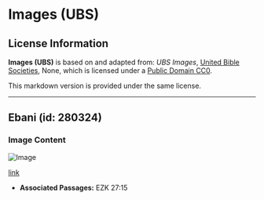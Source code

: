 # Images (UBS)

## License Information

**Images (UBS)** is based on and adapted from: _UBS Images_, [United Bible Societies](https://unitedbiblesocieties.org/), None, which is licensed under a [Public Domain CC0](https://creativecommons.org/public-domain/cc0/).

This markdown version is provided under the same license.



--------------------------------

## Ebani (id: 280324)

### Image Content

![Image](https://cdn.aquifer.bible/aquifer-content/resources/Media/WEB-0196_ebony.jpg)

[link](https://cdn.aquifer.bible/aquifer-content/resources/Media/WEB-0196_ebony.jpg)

* **Associated Passages:** EZK 27:15

